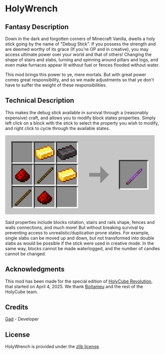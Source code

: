 HolyWrench
==================

Fantasy Description
------------------

Down in the dark and forgotten corners of Minecraft Vanilla, dwells a holy stick going by the name of "Debug Stick".
If you possess the strength and are deemed worthy of its grace (If you're OP and in creative), you may access ultimate power over your world and that of others!
Changing the shape of stairs and slabs, turning and spinning around pillars and logs, and even make furnaces appear lit without fuel or fences flooded without water.

This mod brings this power to ye, mere mortals. But with great power comes great responsibility, and so we made adjustments so that ye don't have to suffer the weight of these responsibilities.

Technical Description
------------------

This makes the debug stick available in survival through a (reasonably expensive) craft, and allows you to modify block states properties.
Simply left click on a block with the stick to select the property you wish to modify, and right click to cycle through the available states.

![Debug stick crafting recipe](/images/craft.png)

Said properties include blocks rotation, stairs and rails shape, fences and walls connections, and much more! But without breaking survival by preventing access to unrealistic/duplication prone states. For example, single slabs can be moved up and down, but not transformed into double slabs as would be possible if the stick were used in creative mode. In the same way, blocks cannot be made waterlogged, and the number of candles cannot be changed.

Acknowledgments
------------------

This mod has been made for the special edition of [HolyCube Revolution](https://www.holycube.fr/), that started on April 4, 2025.
We thank [Boitameu](https://www.twitch.tv/boitameu/) and the rest of the HolyCube team.

Credits
------------------

[Gad](https://github.com/gadjalin) - Developer

License
------------------

HolyWrench is provided under the [zlib license](/LICENSE).

